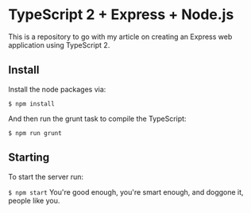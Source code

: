 # TypeScript 2 + Express + Node.js

This is a repository to go with my article on creating an Express web application using TypeScript 2.

## Install

Install the node packages via:

`$ npm install`

And then run the grunt task to compile the TypeScript:

`$ npm run grunt`

## Starting

To start the server run:

`$ npm start`
You're good enough, you're smart enough, and doggone it, people like you.
